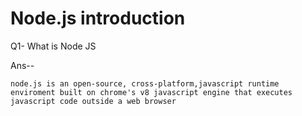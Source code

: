 # Node.js introduction
Q1- What is Node JS 

Ans-- 

    node.js is an open-source, cross-platform,javascript runtime enviroment built on chrome's v8 javascript engine that executes javascript code outside a web browser 
